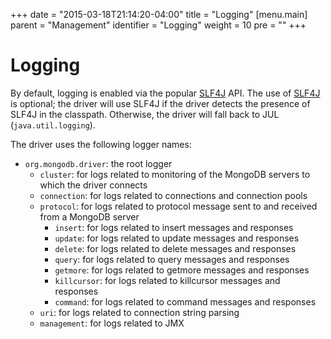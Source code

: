 +++
date = "2015-03-18T21:14:20-04:00"
title = "Logging"
[menu.main]
  parent = "Management"
  identifier = "Logging"
  weight = 10
  pre = "<i class='fa'></i>"
+++

# Logging

By default, logging is enabled via the popular [SLF4J](http://www.slf4j.org/) API. The use of [SLF4J](http://www.slf4j.org/) is optional;
the driver will use SLF4J if the driver detects the presence of SLF4J in the classpath. Otherwise, the driver will fall back to 
JUL (`java.util.logging`).

The driver uses the following logger names:

- `org.mongodb.driver`: the root logger
    - `cluster`: for logs related to monitoring of the MongoDB servers to which the driver connects
    - `connection`: for logs related to connections and connection pools
    - `protocol`: for logs related to protocol message sent to and received from a MongoDB server
        - `insert`: for logs related to insert messages and responses
        - `update`: for logs related to update messages and responses
        - `delete`: for logs related to delete messages and responses
        - `query`: for logs related to query messages and responses
        - `getmore`: for logs related to getmore messages and responses
        - `killcursor`: for logs related to killcursor messages and responses
        - `command`: for logs related to command messages and responses
    - `uri`: for logs related to connection string parsing
    - `management`: for logs related to JMX
